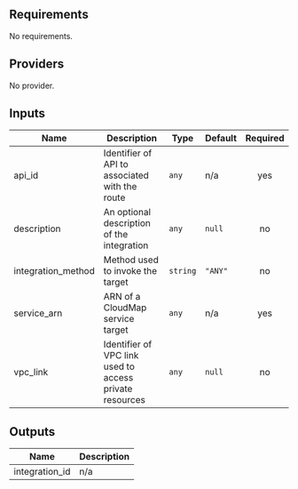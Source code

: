 ## Requirements

No requirements.

## Providers

No provider.

## Inputs

| Name | Description | Type | Default | Required |
|------|-------------|------|---------|:--------:|
| api\_id | Identifier of API to associated with the route | `any` | n/a | yes |
| description | An optional description of the integration | `any` | `null` | no |
| integration\_method | Method used to invoke the target | `string` | `"ANY"` | no |
| service\_arn | ARN of a CloudMap service target | `any` | n/a | yes |
| vpc\_link | Identifier of VPC link used to access private resources | `any` | `null` | no |

## Outputs

| Name | Description |
|------|-------------|
| integration\_id | n/a |

